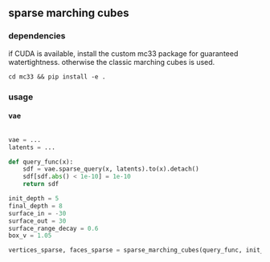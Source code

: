 ## sparse marching cubes

### dependencies
if CUDA is available, install the custom mc33 package for guaranteed watertightness. otherwise the classic marching cubes is used.
```
cd mc33 && pip install -e .
```

### usage

#### vae
```python

vae = ...
latents = ...

def query_func(x):
    sdf = vae.sparse_query(x, latents).to(x).detach()
    sdf[sdf.abs() < 1e-10] = 1e-10
    return sdf

init_depth = 5
final_depth = 8
surface_in = -30
surface_out = 30
surface_range_decay = 0.6
box_v = 1.05

vertices_sparse, faces_sparse = sparse_marching_cubes(query_func, init_depth, final_depth, 0.0, surface_in, surface_out, surface_range_decay, bounds=(-box_v,box_v), verbose=False, device=latents.device, flip_faces=True)
        
```
